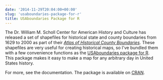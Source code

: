 ```yaml
---
date: '2014-11-29T20:04:00+00:00'
slug: 'usaboundaries-package-for-r'
title: USAboundaries Package for R
---
```


The Dr. William M. Scholl Center for American History and Culture has released a set of shapefiles for historical state and county boundaries from 1629 to 2000 as part of their *[Atlas of Historical County Boundaries](http://publications.newberry.org/ahcbp/)*. These shapefiles are very useful for creating historical maps, so I've bundled them with a few convenience functions as the [USAboundaries package for R](https://github.com/ropensci/usaboundaries). This package makes it easy to make a map for any arbitrary day in United States history.

For more, see the documentation. The package is available on [CRAN](http://cran.rstudio.org/web/packages/USAboundaries/index.html).
